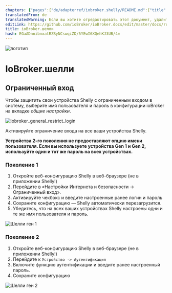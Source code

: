 ```yaml
---
chapters: {"pages":{"de/adapterref/iobroker.shelly/README.md":{"title":{"de":"ioBroker.shelly"},"content":"de/adapterref/iobroker.shelly/README.md"},"de/adapterref/iobroker.shelly/https://raw.githubusercontent.com/iobroker-community-adapters/ioBroker.shelly/master/docs/en/protocol-coap.md":{"title":{"de":"ioBroker.shelly"},"content":"de/adapterref/iobroker.shelly/https://raw.githubusercontent.com/iobroker-community-adapters/ioBroker.shelly/master/docs/en/protocol-coap.md"},"de/adapterref/iobroker.shelly/https://raw.githubusercontent.com/iobroker-community-adapters/ioBroker.shelly/master/docs/en/protocol-mqtt.md":{"title":{"de":"ioBroker.shelly"},"content":"de/adapterref/iobroker.shelly/https://raw.githubusercontent.com/iobroker-community-adapters/ioBroker.shelly/master/docs/en/protocol-mqtt.md"},"de/adapterref/iobroker.shelly/https://raw.githubusercontent.com/iobroker-community-adapters/ioBroker.shelly/master/docs/en/restricted-login.md":{"title":{"de":"ioBroker.shelly"},"content":"de/adapterref/iobroker.shelly/https://raw.githubusercontent.com/iobroker-community-adapters/ioBroker.shelly/master/docs/en/restricted-login.md"},"de/adapterref/iobroker.shelly/state-changes.md":{"title":{"de":"ioBroker.shelly"},"content":"de/adapterref/iobroker.shelly/state-changes.md"}}}
translatedFrom: de
translatedWarning: Если вы хотите отредактировать этот документ, удалите поле «translationFrom», в противном случае этот документ будет снова автоматически переведен
editLink: https://github.com/ioBroker/ioBroker.docs/edit/master/docs/ru/adapterref/iobroker.shelly/https:/raw.githubusercontent.com/iobroker-community-adapters/ioBroker.shelly/master/docs/en/restricted-login.md
title: ioBroker.шелли
hash: EGaADnnibnxatRZByNCswqiZD/5YEwI6XQehKJ3UB/4=
---
```

![логотип](../../../../../../../../../../de/adapterref/iobroker.shelly/https:/raw.githubusercontent.com/iobroker-community-adapters/ioBroker.shelly/master/docs/en/../../admin/shelly.png)

# IoBroker.шелли
## Ограниченный вход
Чтобы защитить свои устройства Shelly с ограниченным входом в систему, выберите имя пользователя и пароль в конфигурации ioBroker на вкладке *общие настройки*.

![iobroker_general_restrict_login](../../../../../../../../../../de/adapterref/iobroker.shelly/https:/raw.githubusercontent.com/iobroker-community-adapters/ioBroker.shelly/master/docs/en/./img/iobroker_general_restrict_login.png)

Активируйте ограничение входа на все ваши устройства Shelly.

**Устройства 2-го поколения не предоставляют опцию имени пользователя. Если вы используете устройства Gen 1 и Gen 2, используйте один и тот же пароль на всех устройствах.**

### Поколение 1
1. Откройте веб-конфигурацию Shelly в веб-браузере (не в приложении Shelly!)
2. Перейдите в «Настройки Интернета и безопасности -> Ограниченный вход».
3. Активируйте чекбокс и введите настроенные ранее логин и пароль
4. Сохраните конфигурацию — Shelly автоматически перезагрузится.
5. Убедитесь, что на всех ваших устройствах Shelly настроены одни и те же имя пользователя и пароль.

![Шелли ген 1](../../../../../../../../../../de/adapterref/iobroker.shelly/https:/raw.githubusercontent.com/iobroker-community-adapters/ioBroker.shelly/master/docs/en/../shelly_restrict_login-gen1.png)

### Поколение 2
1. Откройте веб-конфигурацию Shelly в веб-браузере (не в приложении Shelly!)
2. Перейдите к ```Устройство -> Аутентификация```
3. Включите функцию аутентификации и введите ранее настроенный пароль.
4. Сохраните конфигурацию

![Шелли ген 2](../../../../../../../../../../de/adapterref/iobroker.shelly/https:/raw.githubusercontent.com/iobroker-community-adapters/ioBroker.shelly/master/docs/en/../shelly_restrict_login-gen2.png)